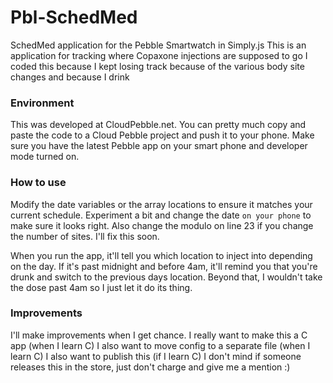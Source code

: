 Pbl-SchedMed
============

SchedMed application for the Pebble Smartwatch in Simply.js
This is an application for tracking where Copaxone injections are supposed to go
I coded this because I kept losing track because of the various body site changes and because I drink

### Environment

This was developed at CloudPebble.net.
You can pretty much copy and paste the code to a Cloud Pebble project and push it to your phone. 
Make sure you have the latest Pebble app on your smart phone and developer mode turned on.

### How to use

Modify the date variables or the array locations to ensure it matches your current schedule.
Experiment a bit and change the date ```on your phone``` to make sure it looks right.
Also change the modulo on line 23 if you change the number of sites. I'll fix this soon.

When you run the app, it'll tell you which location to inject into depending on the day.
If it's past midnight and before 4am, it'll remind you that you're drunk and switch 
to the previous days location.
Beyond that, I wouldn't take the dose past 4am so I just let it do its thing.

### Improvements

I'll make improvements when I get chance.
I really want to make this a C app (when I learn C)
I also want to move config to a separate file (when I learn C)
I also want to publish this (if I learn C)
I don't mind if someone releases this in the store, just don't charge and give me a mention :)


